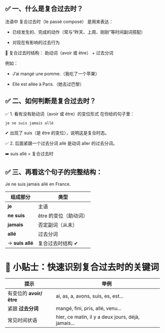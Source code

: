 ## ✅ 一、什么是复合过去时？
法语中 复合过去时（le passé composé） 是用来表达：

 - 已经发生的、完成的动作（常与“昨天、上周、刚刚”等时间副词搭配）

 - 对现在有影响的过去行为

🔹 复合过去时结构：
助动词（avoir 或 être） + 过去分词

例如：

 - J’ai mangé une pomme.（我吃了一个苹果）

 - Elle est allée à Paris.（她去过巴黎）

## ✅ 二、如何判断是复合过去时？
✅ 1. 看有没有助动词（avoir 或 être）的变位形式
在你给的句子里：

    je ne suis jamais allé

✔ 出现了 suis（是 être 的变位），说明这是复合时态。

✅ 2. 后面紧跟一个过去分词
allé 是动词 aller 的过去分词。

➡️ suis allé = 复合过去时

## ✅ 三、再看这个句子的完整结构：
Je ne suis jamais allé en France.

| 组成部分  | 类型   |
| -------- | -------- |
| **je**  | 主语     |
| **ne suis**     | être 的变位（助动词） |
| **jamais**      | 否定副词（从未）      |
| **allé**        | 过去分词          |
| → **suis allé** | 复合过去时结构 ✔     |

# 🧠 小贴士：快速识别复合过去时的关键词

| 提示  | 举例    |
| -------- | ------- |
| 有变位的 **avoir/être** | ai, as, a, avons, suis, es, est...       |
| 紧跟 **过去分词**  | mangé, fini, pris, allé, venu...    |
| 常见时间状语  | hier, ce matin, il y a deux jours, déjà, jamais... |
